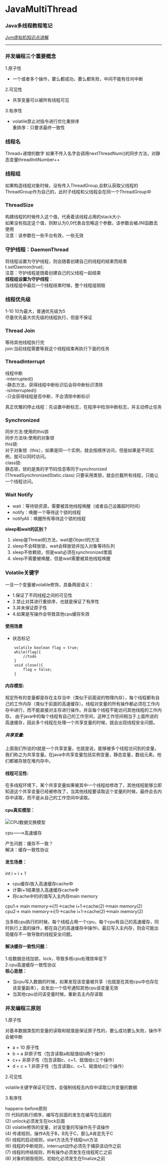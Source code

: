 # JavaMultiThread
### Java多线程教程笔记

[Jvm虚拟机知识点讲解](../jvm-learn/jvm.md)

---
### 并发编程三个重要概念

1.原子性  
* 一个或者多个操作，要么都成功，要么都失败，中间不能有任何中断  

2.可见性  
* 共享变量可以被所有线程可见  

3.有序性  
* volatile禁止对指令进行优化重排序  
重排序：只要求最终一致性

### 线程名
Thread+递增的数字
如果不传入名字会调用nextThreadNum()的同步方法，对静态变量threadInitNumber++

### 线程组
如果构造线程对象时候，没有传入ThreadGroup,会默认获取父线程的ThreadGroup作为自己的，此时子线程和父线程会在同一个ThreadGroup中

### ThreadSize
构建线程的时候传入这个值，代表着该线程占用的stack大小<br>
如果没有指定这个值，则默认为0,0代表会忽略这个参数，该参数会被JNI函数去使用<br>
注意：该参数在一些平台有效，一些无效

### 守护线程：DaemonThread
将线程设置为守护线程，则会随着创建自己的线程的结束而结束<br>
t.setDaemon(true);<br>
注意：守护线程是随着创建自己的父线程一起结束<br>
**线程组设置为守护线程**：<br>
当线程组中最后一个线程结束时候，整个线程组销毁<br>

### 线程优先级
1-10 10为最大，普通优先级为5<br>
尽量优先最大优先级的线程执行，但是不保证<br>

### Thread Join
等待其他线程执行完<br>
join:当前线程需要等我这个线程结束再执行下面的任务

### ThreadInterrupt
线程中断<br/>
 -interrupted()<br/>
 -静态方法，获得线程中断标识后会将中断标识清除 <br/>
 -isInterrupted() <br/>
 -只会获得线程是否中断，不会清除中断标识 <br/>

  真正优雅的停止线程：先设置中断标志，在程序中检测中断标志，并主动停止任务

### Synchronized 
同步方法:使用的this锁<br/>
同步方法块:使用的对象锁<br/>
this锁:<br/>
对于对象锁（this），如果是同一个实例，就会按顺序访问，但是如果是不同实例，就可以同时访问。<br/>
class锁:<br/>
静态锁，锁的是类的字节码信息等同于synchronized (ThreadSynchronizedStatic.class)
只要采用类锁，就会拦截所有线程，只能让一个线程访问。<br/>

### Wait Notify

* wait：等待锁资源，需要被其他线程唤醒（或者自己设置超时时间）
* notify：唤醒一个等待这个锁的线程
* notifyAll：唤醒所有等待这个锁的线程

**sleep和wait的区别？**

1. sleep是Thread的方法，wait是Object的方法
2. sleep不会释放锁，wait会释放锁并加入对象等待队列
3. sleep不依赖锁，但是wait必须在synchronized里面
4. sleep不需要被唤醒，但是wait需要被其他线程唤醒

### Volatile关键字

一旦一个变量被volatile修饰，具备两层语义：  
* 1.保证了不同线程之间的可见性  
* 2.禁止对其进行重排序，也就是保证了有序性
* 3.并未保证原子性  
* 4.如果是写操作会导致其他cpu缓存失效

#### 使用场景

* 状态标记   
~~~
    volatile boolean flag = true;
    while(flag){
        //todo
    }
    void close(){
        flag = false;
    }
~~~



#### 内存模型:  
规定所有的变量都是存在主存当中（类似于前面说的物理内存），每个线程都有自己的工作内存（类似于前面的高速缓存）。线程对变量的所有操作都必须在工作内存中进行，而不能直接对主存进行操作。并且每个线程不能访问其他线程的工作内存。
由于java中的每个线程有自己的工作空间，这种工作空间相当于上面所说的高速缓存，因此多个线程在处理一个共享变量的时候，就会出现线程安全问题。

##### 共享变量:  
上面我们所说的t就是一个共享变量，也就是说，能够被多个线程访问到的变量，我们称之为共享变量。在java中共享变量包括实例变量，静态变量，数组元素。他们都被存放在堆内存中。

#### 线程可见性:

在多线程环境下，某个共享变量如果被其中一个线程给修改了，其他线程能够立即知道这个共享变量已经被修改了，当其他线程要读取这个变量的时候，最终会去内存中读取，而不是从自己的工作空间中读取。

#### cpu真实模型：

![CPU数据交换模型](./src/main/resources/pic/cpu_cache.png "CPU数据交换模型")  

cpu--->高速缓存 

产生问题：缓存不一致？  
解决：缓存一致性协议

#### 发生场景：
int i = i + 1  
* cpu缓存i放入高速缓存cache中  
* 计算i+1结果放入高速缓存cache中  
* 将cache中的i的值写入主内存main memory

cpu1-> main memory->i(1)->cache i+1->cache(2)->main memory(2)  
cpu2-> main memory->i(1)->cache i+1->cache(2)->main memory(2)

当多核cpu执行的时候，每个线程占用一个cpu，每个cpu有自己的高速缓存，同时执行上面的操作，都在自己的高速缓存中操作i，最后写入主内存，则会可能出现缓存不一致导致的线程安全问题。

#### 解决缓存一致性问题：

1.给数据总线加锁，lock，导致多核cpu处理效率低下  
2.cpu高速缓存一致性协议  
**核心思想：**  
* 当cpu写入数据的时候，如果发现该变量被共享（也就是在其他cpu中也存在该变量副本），会发出一个信号通知其他cpu该变量无效
* 当其他cpu访问该变量时候，重新去主内存读取


### 并发编程三原则

1.原子性
  
对基本数据类型的变量的读取和赋值是保证原子性的，要么成功要么失败，操作不会被中断

* a = 10      原子性  
* b = a       非原子性（包含读取a和赋值给b两个操作）
* c++         非原子性（包含读取c、c+1、赋值给c三个操作）
* d = c + 1   非原子性（包含读取c、c+1、赋值给d三个操作）

2.可见性

volatile关键字保证可见性，会强制线程去内存中读取公共变量的数据

3.有序性

happens-before原则  
(1) 代码的执行顺序，编写在前面的发生在编写在后面的  
(2) unlock必须发生在lock后面  
(3) volatile修饰的变量，对该变量的写操作先于读操作  
(4) 传递规则，操作A先于B，B先于C，那么A肯定先于C  
(5) 线程的启动规则，start方法先于线程run方法  
(6) 线程的中断规则，interrupt动作必须先于捕获该动作之前  
(7) 线程的终结规则，所有操作必须发生在线程死亡之前  
(8) 对象的销毁规则，初始化必须发生在finalize之前




























































  
